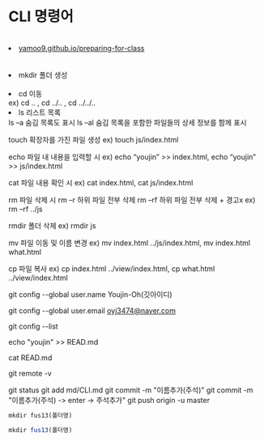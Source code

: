 # CLI 명령어

<br>
<u><li> yamoo9.github.io/preparing-for-class</li></u>
</br>

<br>
<li>mkdir 폴더 생성 </li>
</br>

<li>cd 이동</li>
ex) cd .. , cd ../.. , cd ../../..
  

<li>ls 리스트 목록</li>
ls –a 숨김 목록도 표시
ls –al 숨김 목록을 포함한 파일들의 상세 정보를 함께 표시

touch 확장자를 가진 파일 생성
ex) touch js/index.html

echo 파일 내 내용을 입력할 시
ex) echo “youjin” >> index.html, echo “youjin” >> js/index.html

cat 파일 내용 확인 시
ex) cat index.html, cat js/index.html

rm 파일 삭제 시
rm –r 하위 파일 전부 삭제
rm –rf 하위 파일 전부 삭제 + 경고x
ex) rm –rf ../js

rmdir 폴더 삭제
ex) rmdir js

mv 파일 이동 및 이름 변경
ex) mv index.html ../js/index.html, mv index.html what.html

cp 파일 복사
ex) cp index.html ../view/index.html, cp what.html ../view/index.html



git config --global user.name Youjin-Oh(깃아이디)

git config --global user.email oyj3474@naver.com  
  
git config --list  
  

echo "youjin" >> READ.md


cat READ.md

git remote -v


git status
git add md/CLI.md
git commit -m "이름추가(주석)"
git commit -m "이름추가(주석) -> enter -> 주석추가"
git push origin -u master



``` md
mkdir fus13(폴더명)
```

``` js
mkdir fus13(폴더명)
```